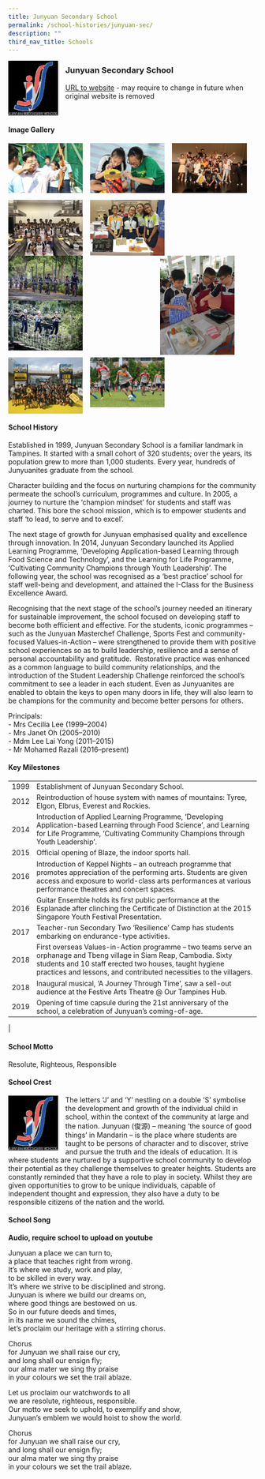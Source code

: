 ```yaml
---
title: Junyuan Secondary School
permalink: /school-histories/junyuan-sec/
description: ""
third_nav_title: Schools
---
```

<img src="/images/junyuansec1.jpg" style="width:20%;margin-right:15px;" align = "left">

### **Junyuan Secondary School**
[URL to website](https://junyuansec.moe.edu.sg/) - may require to change in future when original website is removed

<br clear="left">

#### **Image Gallery**

<p><a href="https://d1yxymztqoj7qn.amplifyapp.com/images/junyuansec2.jpg">  
<img src="/images/junyuansec2.jpg" style="width:30%;margin-right:15px;" align = "left">
</a></p>

<p><a href="https://d1yxymztqoj7qn.amplifyapp.com/images/junyuansec3.jpg">  
<img src="/images/junyuansec3.jpg" style="width:30%;margin-right:15px;" align = "left">
</a></p>

<p><a href="https://d1yxymztqoj7qn.amplifyapp.com/images/junyuansec4.jpg">  
<img src="/images/junyuansec4.jpg" style="width:30%;margin-right:15px;" align = "left">
</a></p>

<br clear="left">

<p><a href="https://d1yxymztqoj7qn.amplifyapp.com/images/junyuansec5.jpg">  
<img src="/images/junyuansec5.jpg" style="width:30%;margin-right:15px;" align = "left">
</a></p>

<p><a href="https://d1yxymztqoj7qn.amplifyapp.com/images/junyuansec6.jpg">  
<img src="/images/junyuansec6.jpg" style="width:30%;margin-right:15px;" align = "left">
</a></p>

<p><a href="https://d1yxymztqoj7qn.amplifyapp.com/images/junyuansec7.jpg">  
<img src="/images/junyuansec7.jpg" style="width:30%;margin-right:45px;" align = "right">
</a></p>

<p><a href="https://d1yxymztqoj7qn.amplifyapp.com/images/junyuansec8.jpg">  
<img src="/images/junyuansec8.jpg" style="width:30%;margin-right:15px;" align = "left">
</a></p>

<p><a href="https://d1yxymztqoj7qn.amplifyapp.com/images/junyuansec9.jpg">  
<img src="/images/junyuansec9.jpg" style="width:30%;margin-right:15px;" align = "left">
</a></p>

<br clear="left">

<p><a href="https://d1yxymztqoj7qn.amplifyapp.com/images/junyuansec10.jpg">  
<img src="/images/junyuansec10.jpg" style="width:30%;margin-right:15px;" align = "left">
</a></p>

<p><a href="https://d1yxymztqoj7qn.amplifyapp.com/images/junyuansec11.jpg">  
<img src="/images/junyuansec11.jpg" style="width:30%;margin-right:15px;" align = "left">
</a></p>

<br clear="left">

#### **School History**
Established in 1999, Junyuan Secondary School is a familiar landmark in Tampines. It started with a small cohort of 320 students; over the years, its population grew to more than 1,000 students. Every year, hundreds of Junyuanites graduate from the school.

Character building and the focus on nurturing champions for the community permeate the school’s curriculum, programmes and culture. In 2005, a journey to nurture the ‘champion mindset’ for students and staff was charted. This bore the school mission, which is to empower students and staff ‘to lead, to serve and to excel’.

The next stage of growth for Junyuan emphasised quality and excellence through innovation. In 2014, Junyuan Secondary launched its Applied Learning Programme, ‘Developing Application-based Learning through Food Science and Technology’, and the Learning for Life Programme, ‘Cultivating Community Champions through Youth Leadership’. The following year, the school was recognised as a ‘best practice’ school for staff well-being and development, and attained the I-Class for the Business Excellence Award.

Recognising that the next stage of the school’s journey needed an itinerary for sustainable improvement, the school focused on developing staff to become both efficient and effective. For the students, iconic programmes – such as the Junyuan Masterchef Challenge, Sports Fest and community-focused Values-in-Action – were strengthened to provide them with positive school experiences so as to build leadership, resilience and a sense of personal accountability and gratitude.  Restorative practice was enhanced as a common language to build community relationships, and the introduction of the Student Leadership Challenge reinforced the school’s commitment to see a leader in each student. Even as Junyuanites are enabled to obtain the keys to open many doors in life, they will also learn to be champions for the community and become better persons for others.

Principals:<br>
\- Mrs Cecilia Lee (1999–2004)<br>
\- Mrs Janet Oh (2005–2010)<br>
\- Mdm Lee Lai Yong (2011–2015)<br>
\- Mr Mohamed Razali (2016–present)

#### **Key Milestones**

|  |  |
|:---:|---|
| 1999 | Establishment of Junyuan Secondary School. |
| 2012 | Reintroduction of house system with names of mountains: Tyree, Elgon, Elbrus, Everest and Rockies. |
| 2014 | Introduction of Applied Learning Programme, ‘Developing Application-based Learning through Food Science’, and Learning for Life Programme, ‘Cultivating Community Champions through Youth Leadership’. |
| 2015 | Official opening of Blaze, the indoor sports hall. |
| 2016 | Introduction of Keppel Nights – an outreach programme that promotes appreciation of the performing arts. Students are given access and exposure to world-class arts performances at various performance theatres and concert spaces. |
| 2016 | Guitar Ensemble holds its first public performance at the Esplanade after clinching the Certificate of Distinction at the 2015 Singapore Youth Festival Presentation. |
| 2017 | Teacher-run Secondary Two ‘Resilience’ Camp has students embarking on endurance-type activities. |
| 2018 | First overseas Values-in-Action programme – two teams serve an orphanage and Tbeng village in Siam Reap, Cambodia. Sixty students and 10 staff erected two houses, taught hygiene practices and lessons, and contributed necessities to the villagers. |
| 2018 | Inaugural musical, ‘A Journey Through Time’, saw a sell-out audience at the Festive Arts Theatre @ Our Tampines Hub. |
| 2019 | Opening of time capsule during the 21st anniversary of the school, a celebration of Junyuan’s coming-of-age. |
|

#### **School Motto**
Resolute, Righteous, Responsible

#### **School Crest**
<img src="/images/junyuansec1.jpg" style="width:20%;margin-right:15px;" align = "left">

The letters ‘J’ and ‘Y’ nestling on a double ‘S’ symbolise the development and growth of the individual child in school, within the context of the community at large and the nation. Junyuan (俊源) – meaning ‘the source of good things’ in Mandarin – is the place where students are taught to be persons of character and to discover, strive and pursue the truth and the ideals of education. It is where students are nurtured by a supportive school community to develop their potential as they challenge themselves to greater heights. Students are constantly reminded that they have a role to play in society. Whilst they are given opportunities to grow to be unique individuals, capable of independent thought and expression, they also have a duty to be responsible citizens of the nation and the world.

#### **School Song**
**Audio, require school to upload on youtube**

Junyuan a place we can turn to,<br>
a place that teaches right from wrong.<br>
It’s where we study, work and play,<br>
to be skilled in every way.<br>
It’s where we strive to be disciplined and strong.<br>
Junyuan is where we build our dreams on,<br>
where good things are bestowed on us.<br>
So in our future deeds and times,<br>
in its name we sound the chimes,<br>
let’s proclaim our heritage with a stirring chorus.

Chorus<br>
for Junyuan we shall raise our cry,<br>
and long shall our ensign fly;<br>
our alma mater we sing thy praise<br>
in your colours we set the trail ablaze.

Let us proclaim our watchwords to all<br>
we are resolute, righteous, responsible.<br>
Our motto we seek to uphold, to exemplify and show,<br>
Junyuan’s emblem we would hoist to show the world.

Chorus<br>
for Junyuan we shall raise our cry,<br>
and long shall our ensign fly;<br>
our alma mater we sing thy praise<br>
in your colours we set the trail ablaze.